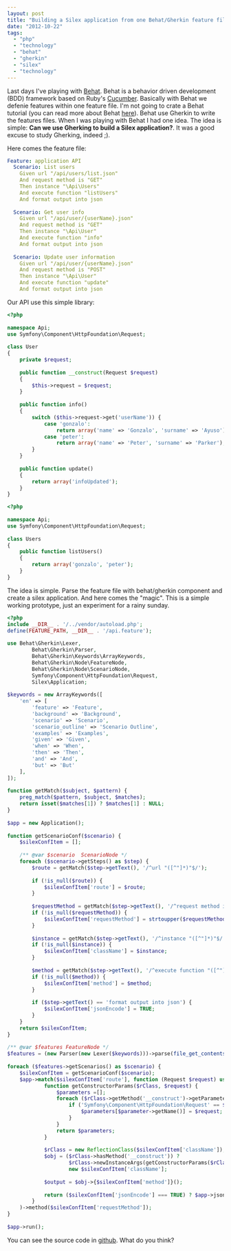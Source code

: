 ```yaml
---
layout: post
title: "Building a Silex application from one Behat/Gherkin feature file"
date: "2012-10-22"
tags: 
  - "php"
  - "technology"
  - "behat"
  - "gherkin"
  - "silex"
  - "technology"
---
```


Last days I've playing with [Behat](http://behat.org/). Behat is a behavior driven development (BDD) framework based on Ruby's [Cucumber](http://cukes.info/). Basically with Behat we defenie features within one feature file. I'm not going to crate a Behat tutorial (you can read more about Behat [here](http://docs.behat.org/quick_intro.html)). Behat use Gherkin to write the features files. When I was playing with Behat I had one idea. The idea is simple: **Can we use Gherking to build a Silex application?**. It was a good excuse to study Gherking, indeed ;).

Here comes the feature file:

```yaml
Feature: application API
  Scenario: List users
    Given url "/api/users/list.json"
    And request method is "GET"
    Then instance "\Api\Users"
    And execute function "listUsers"
    And format output into json
 
  Scenario: Get user info
    Given url "/api/user/{userName}.json"
    And request method is "GET"
    Then instance "\Api\User"
    And execute function "info"
    And format output into json
 
  Scenario: Update user information
    Given url "/api/user/{userName}.json"
    And request method is "POST"
    Then instance "\Api\User"
    And execute function "update"
    And format output into json
```

Our API use this simple library:

```php
<?php
 
namespace Api;
use Symfony\Component\HttpFoundation\Request;
 
class User
{
    private $request;
 
    public function __construct(Request $request)
    {
        $this->request = $request;
    }
 
    public function info()
    {
        switch ($this->request->get('userName')) {
            case 'gonzalo':
                return array('name' => 'Gonzalo', 'surname' => 'Ayuso');
            case 'peter':
                return array('name' => 'Peter', 'surname' => 'Parker');
        }
    }
 
    public function update()
    {
        return array('infoUpdated');
    }
}
```

```php
<?php
 
namespace Api;
use Symfony\Component\HttpFoundation\Request;
 
class Users
{
    public function listUsers()
    {
        return array('gonzalo', 'peter');
    }
}
```

The idea is simple. Parse the feature file with behat/gherkin component and create a silex application. And here comes the "magic". This is a simple working prototype, just an experiment for a rainy sunday.

```php
<?php
include __DIR__ . '/../vendor/autoload.php';
define(FEATURE_PATH, __DIR__ . '/api.feature');
 
use Behat\Gherkin\Lexer,
        Behat\Gherkin\Parser,
        Behat\Gherkin\Keywords\ArrayKeywords,
        Behat\Gherkin\Node\FeatureNode,
        Behat\Gherkin\Node\ScenarioNode,
        Symfony\Component\HttpFoundation\Request,
        Silex\Application;
 
$keywords = new ArrayKeywords([
    'en' => [
        'feature' => 'Feature',
        'background' => 'Background',
        'scenario' => 'Scenario',
        'scenario_outline' => 'Scenario Outline',
        'examples' => 'Examples',
        'given' => 'Given',
        'when' => 'When',
        'then' => 'Then',
        'and' => 'And',
        'but' => 'But'
    ],
]);
 
function getMatch($subject, $pattern) {
    preg_match($pattern, $subject, $matches);
    return isset($matches[1]) ? $matches[1] : NULL;
}
 
$app = new Application();
 
function getScenarioConf($scenario) {
    $silexConfItem = [];
 
    /** @var $scenario  ScenarioNode */
    foreach ($scenario->getSteps() as $step) {
        $route = getMatch($step->getText(), '/^url "([^"]*)"$/');
 
        if (!is_null($route)) {
            $silexConfItem['route'] = $route;
        }
 
        $requestMethod = getMatch($step->getText(), '/^request method is "([^"]*)"$/');
        if (!is_null($requestMethod)) {
            $silexConfItem['requestMethod'] = strtoupper($requestMethod);
        }
 
        $instance = getMatch($step->getText(), '/^instance "([^"]*)"$/');
        if (!is_null($instance)) {
            $silexConfItem['className'] = $instance;
        }
 
        $method = getMatch($step->getText(), '/^execute function "([^"]*)"$/');
        if (!is_null($method)) {
            $silexConfItem['method'] = $method;
        }
 
        if ($step->getText() == 'format output into json') {
            $silexConfItem['jsonEncode'] = TRUE;
        }
    }
    return $silexConfItem;
}
 
/** @var $features FeatureNode */
$features = (new Parser(new Lexer($keywords)))->parse(file_get_contents(FEATURE_PATH), FEATURE_PATH);
 
foreach ($features->getScenarios() as $scenario) {
    $silexConfItem = getScenarioConf($scenario);
    $app->match($silexConfItem['route'], function (Request $request) use ($app, $silexConfItem) {
            function getConstructorParams($rClass, $request) {
                $parameters =[];
                foreach ($rClass->getMethod('__construct')->getParameters() as $parameter) {
                    if ('Symfony\Component\HttpFoundation\Request' == $parameter->getClass()->name) {
                        $parameters[$parameter->getName()] = $request;
                    }
                }
                return $parameters;
            }
 
            $rClass = new ReflectionClass($silexConfItem['className']);
            $obj = ($rClass->hasMethod('__construct')) ?
                    $rClass->newInstanceArgs(getConstructorParams($rClass, $request)) :
                    new $silexConfItem['className'];
 
            $output = $obj->{$silexConfItem['method']}();
 
            return ($silexConfItem['jsonEncode'] === TRUE) ? $app->json($output, 200) : $output;
        }
    )->method($silexConfItem['requestMethod']);
}
 
$app->run();
```

You can see the source code in [github](https://github.com/gonzalo123/gherking-sylex). What do you think?

